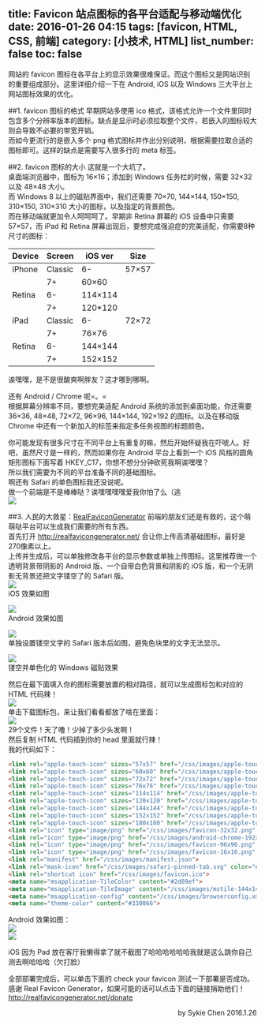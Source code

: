title: Favicon 站点图标的各平台适配与移动端优化
date: 2016-01-26 04:15
tags: [favicon, HTML, CSS, 前端]
category: [小技术, HTML]
list_number: false
toc: false
---
网站的 favicon 图标在各平台上的显示效果很难保证。而这个图标又是网站识别的重要组成部分。这里详细介绍一下在 Android, iOS 以及 Windows 三大平台上网站图标效果的优化。  
<!-- more -->
##1. favicon 图标的格式
早期网站多使用 ico 格式，该格式允许一个文件里同时包含多个分辨率版本的图标。缺点是显示时必须拉取整个文件，若嵌入的图标较大则会导致不必要的带宽开销。  
而如今更流行的是嵌入多个 png 格式图标并作出分别说明，根据需要拉取合适的图标即可。这样的缺点是需要写入很多行的 meta 标签。  

##2. favicon 图标的大小
这就是一个大坑了。  
桌面端浏览器中，图标为 16×16；添加到 Windows 任务栏的时候，需要 32×32 以及 48×48 大小。  
而 Windows 8 以上的磁贴界面中，我们还需要 70×70, 144×144, 150×150, 310×150, 310×310 大小的图标，以及指定的背景颜色。  
而在移动端就更加令人呵呵呵了。早期非 Retina 屏幕的 iOS 设备中只需要 57×57，而 iPad 和 Retina 屏幕出现后，要想完成强迫症的完美适配，你需要8种尺寸的图标：  

Device|Screen|iOS ver|Size
---|---|---|---
iPhone|Classic|6-|57×57
 | |7+|60×60
 |Retina|6-|114×114
| |7+|120*120
iPad|Classic|6-|72×72
 | |7+|76×76
 |Retina|6-|144×144
 | |7+|152×152

诶嘿嘿，是不是很酸爽啊胖友？这才哪到哪啊。  
  
还有 Android / Chrome 呢=。=  
根据屏幕分辨率不同，要想完美适配 Android 系统的添加到桌面功能，你还需要 36×36, 48×48, 72×72, 96×96, 144×144, 192×192 的图标。以及在移动版 Chrome 中还有一个新加入的标签来指定多任务视图的标题颜色。  
  
你可能发现有很多尺寸在不同平台上有重复的嘛，然后开始怀疑我在吓唬人。好吧，虽然尺寸是一样的，然而如果你在 Android 平台上看到一个 iOS 风格的圆角矩形图标下面写着 HKEY_C17，你想不想分分钟砍死我啊诶嘿嘿？  
所以我们需要为不同的平台准备不同的基础图标。  
啊还有 Safari 的单色图标我还没说呢。  
做一个前端是不是棒棒哒？诶嘿嘿嘿嘿爱我你怕了么（逃  
![](http://img.devchen.com/blogimg/20160126-favicon/1.png)  

##3. 人民的大救星：[RealFaviconGenerator](http://realfavicongenerator.net/)
前端的朋友们还是有救的，这个萌萌哒平台可以生成我们需要的所有东西。  
首先打开 http://realfavicongenerator.net/ 会让你上传高清基础图标，最好是270像素以上。  
上传并生成后，可以单独修改各平台的显示参数或单独上传图标。这里推荐做一个透明背景带阴影的 Android 版、一个自带白色背景和阴影的 iOS 版，和一个无阴影无背景还把文字镂空了的 Safari 版。  
![](http://img.devchen.com/blogimg/20160126-favicon/2.png)  
iOS 效果如图  
  
![](http://img.devchen.com/blogimg/20160126-favicon/3.png)  
Android 效果如图  
  
![](http://img.devchen.com/blogimg/20160126-favicon/4.png)  
单独设置镂空文字的 Safari 版本后如图，避免色块里的文字无法显示。  
  
![](http://img.devchen.com/blogimg/20160126-favicon/5.png)  
镂空并单色化的 Windows 磁贴效果  
  
然后在最下面填入你的图标需要放置的相对路径，就可以生成图标包和对应的 HTML 代码辣！  
![](http://img.devchen.com/blogimg/20160126-favicon/6.png)  
单击下载图标包，来让我们看看都放了啥在里面：  
![](http://img.devchen.com/blogimg/20160126-favicon/7.png)  
29个文件！天了噜！少掉了多少头发啊！  
然后复制 HTML 代码插到你的 head 里面就行辣！  
我的代码如下：  
```html
<link rel="apple-touch-icon" sizes="57x57" href="/css/images/apple-touch-icon-57x57.png">
<link rel="apple-touch-icon" sizes="60x60" href="/css/images/apple-touch-icon-60x60.png">
<link rel="apple-touch-icon" sizes="72x72" href="/css/images/apple-touch-icon-72x72.png">
<link rel="apple-touch-icon" sizes="76x76" href="/css/images/apple-touch-icon-76x76.png">
<link rel="apple-touch-icon" sizes="114x114" href="/css/images/apple-touch-icon-114x114.png">
<link rel="apple-touch-icon" sizes="120x120" href="/css/images/apple-touch-icon-120x120.png">
<link rel="apple-touch-icon" sizes="144x144" href="/css/images/apple-touch-icon-144x144.png">
<link rel="apple-touch-icon" sizes="152x152" href="/css/images/apple-touch-icon-152x152.png">
<link rel="apple-touch-icon" sizes="180x180" href="/css/images/apple-touch-icon-180x180.png">
<link rel="icon" type="image/png" href="/css/images/favicon-32x32.png" sizes="32x32">
<link rel="icon" type="image/png" href="/css/images/android-chrome-192x192.png" sizes="192x192">
<link rel="icon" type="image/png" href="/css/images/favicon-96x96.png" sizes="96x96">
<link rel="icon" type="image/png" href="/css/images/favicon-16x16.png" sizes="16x16">
<link rel="manifest" href="/css/images/manifest.json">
<link rel="mask-icon" href="/css/images/safari-pinned-tab.svg" color="#5bbad5">
<link rel="shortcut icon" href="/css/images/favicon.ico">
<meta name="msapplication-TileColor" content="#2d89ef">
<meta name="msapplication-TileImage" content="/css/images/mstile-144x144.png">
<meta name="msapplication-config" content="/css/images/browserconfig.xml">
<meta name="theme-color" content="#330066">
```
  
Android 效果如图：  
![](http://img.devchen.com/blogimg/20160126-favicon/8.png)  
![](http://img.devchen.com/blogimg/20160126-favicon/9.png)  
  
iOS 因为 Pad 放在客厅我懒得拿了就不截图了哈哈哈哈哈哈我就是这么跳你自己测去啊哈哈哈（欠打脸）  
  
全部部署完成后，可以单击下面的 check your favicon 测试一下部署是否成功。  
感谢 Real Favicon Generator，如果可能的话可以点击下面的链接捐助他们！  
http://realfavicongenerator.net/donate  


<p align = right>
by Sykie Chen
2016.1.26
</p>